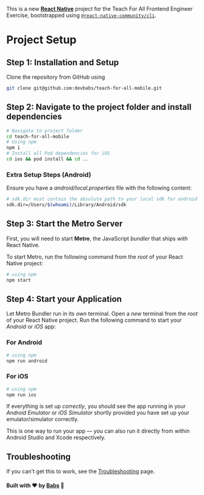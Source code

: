 This is a new [**React Native**](https://reactnative.dev) project for the Teach For All Frontend Engineer Exercise, bootstrapped using [`@react-native-community/cli`](https://github.com/react-native-community/cli).

# Project Setup

## Step 1: Installation and Setup
Clone the repository from GitHub using

```bash
git clone git@github.com:devbabs/teach-for-all-mobile.git
```

## Step 2: Navigate to the project folder and install dependencies

```bash
# Navigate to project folder
cd teach-for-all-mobile
# Using npm
npm i
# Install all Pod dependencies for iOS
cd ios && pod install && cd ..
```

### Extra Setup Steps (Android)
Ensure you have a _android/local.properties_ file with the following content:
```bash
# sdk.dir must contain the absolute path to your local sdk for android
sdk.dir=/Users/$(whoami)/Library/Android/sdk
```

## Step 3: Start the Metro Server

First, you will need to start **Metro**, the JavaScript _bundler_ that ships _with_ React Native.

To start Metro, run the following command from the _root_ of your React Native project:

```bash
# using npm
npm start
```

## Step 4: Start your Application

Let Metro Bundler run in its _own_ terminal. Open a _new_ terminal from the _root_ of your React Native project. Run the following command to start your _Android_ or _iOS_ app:

### For Android

```bash
# using npm
npm run android
```

### For iOS

```bash
# using npm
npm run ios
```

If everything is set up _correctly_, you should see the app running in your _Android Emulator_ or _iOS Simulator_ shortly provided you have set up your emulator/simulator correctly.

This is one way to run your app — you can also run it directly from within Android Studio and Xcode respectively.

## Troubleshooting

If you can't get this to work, see the [Troubleshooting](https://reactnative.dev/docs/troubleshooting) page.

#### Built with ❤️ by [Babs](https://github.com/devbabs) 🥂